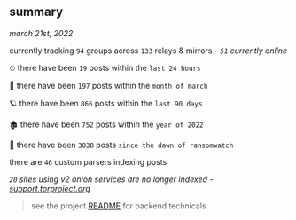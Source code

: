 
## summary
_march 21st, 2022_

currently tracking `94` groups across `133` relays & mirrors - _`51` currently online_

⏲ there have been `19` posts within the `last 24 hours`

🦈 there have been `197` posts within the `month of march`

🪐 there have been `866` posts within the `last 90 days`

🏚 there have been `752` posts within the `year of 2022`

🦕 there have been `3038` posts `since the dawn of ransomwatch`

there are `46` custom parsers indexing posts

_`20` sites using v2 onion services are no longer indexed - [support.torproject.org](https://support.torproject.org/onionservices/v2-deprecation/)_

> see the project [README](https://github.com/thetanz/ransomwatch#ransomwatch--) for backend technicals
